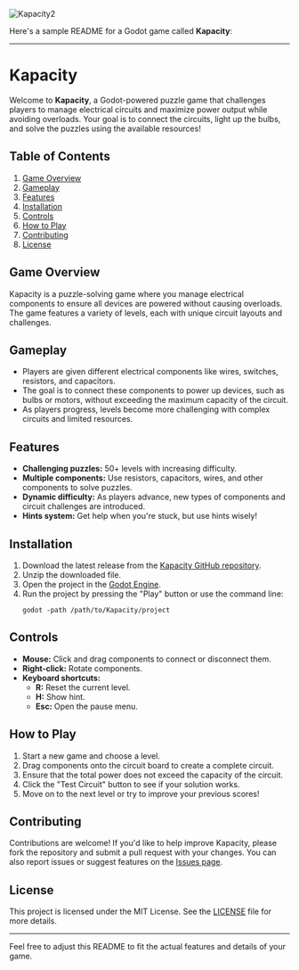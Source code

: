 ![Kapacity2](https://github.com/user-attachments/assets/0bfb3efe-d06e-4a3d-9ae2-7c555451f70f)

Here's a sample README for a Godot game called **Kapacity**:

---

# Kapacity

Welcome to **Kapacity**, a Godot-powered puzzle game that challenges players to manage electrical circuits and maximize power output while avoiding overloads. Your goal is to connect the circuits, light up the bulbs, and solve the puzzles using the available resources!

## Table of Contents
1. [Game Overview](#game-overview)
2. [Gameplay](#gameplay)
3. [Features](#features)
4. [Installation](#installation)
5. [Controls](#controls)
6. [How to Play](#how-to-play)
7. [Contributing](#contributing)
8. [License](#license)

## Game Overview
Kapacity is a puzzle-solving game where you manage electrical components to ensure all devices are powered without causing overloads. The game features a variety of levels, each with unique circuit layouts and challenges.

## Gameplay
- Players are given different electrical components like wires, switches, resistors, and capacitors.
- The goal is to connect these components to power up devices, such as bulbs or motors, without exceeding the maximum capacity of the circuit.
- As players progress, levels become more challenging with complex circuits and limited resources.

## Features
- **Challenging puzzles:** 50+ levels with increasing difficulty.
- **Multiple components:** Use resistors, capacitors, wires, and other components to solve puzzles.
- **Dynamic difficulty:** As players advance, new types of components and circuit challenges are introduced.
- **Hints system:** Get help when you're stuck, but use hints wisely!

## Installation
1. Download the latest release from the [Kapacity GitHub repository](https://github.com/YourUsername/Kapacity).
2. Unzip the downloaded file.
3. Open the project in the [Godot Engine](https://godotengine.org/download).
4. Run the project by pressing the "Play" button or use the command line:  
   ```shell
   godot -path /path/to/Kapacity/project
   ```

## Controls
- **Mouse:** Click and drag components to connect or disconnect them.
- **Right-click:** Rotate components.
- **Keyboard shortcuts:**
  - **R:** Reset the current level.
  - **H:** Show hint.
  - **Esc:** Open the pause menu.

## How to Play
1. Start a new game and choose a level.
2. Drag components onto the circuit board to create a complete circuit.
3. Ensure that the total power does not exceed the capacity of the circuit.
4. Click the "Test Circuit" button to see if your solution works.
5. Move on to the next level or try to improve your previous scores!

## Contributing
Contributions are welcome! If you'd like to help improve Kapacity, please fork the repository and submit a pull request with your changes. You can also report issues or suggest features on the [Issues page](https://github.com/YourUsername/Kapacity/issues).

## License
This project is licensed under the MIT License. See the [LICENSE](LICENSE) file for more details.

---

Feel free to adjust this README to fit the actual features and details of your game.
